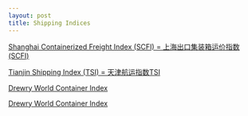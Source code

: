 ```yaml
---
layout: post
title: Shipping Indices
---
```


[Shanghai Containerized Freight Index (SCFI) = 上海出口集装箱运价指数(SCFI)](https://en.sse.net.cn/home)

[Tianjin Shipping Index (TSI) = 天津航运指数TSI](https://www.tjtsi.pro/en/index.html)

[Drewry World Container Index](https://www.drewry.co.uk/supply-chain-advisors/supply-chain-expertise/world-container-index-assessed-by-drewry)

[Drewry World Container Index](https://en.macromicro.me/collections/4356/freight/44756/drewry-world-container-index)